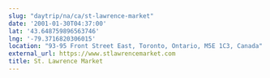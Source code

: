 ```yaml
---
slug: "daytrip/na/ca/st-lawrence-market"
date: '2001-01-30T04:37:00'
lat: '43.648759896563746'
lng: '-79.3716820306015'
location: "93-95 Front Street East, Toronto, Ontario, M5E 1C3, Canada"
external_url: https://www.stlawrencemarket.com
title: St. Lawrence Market
---
```



